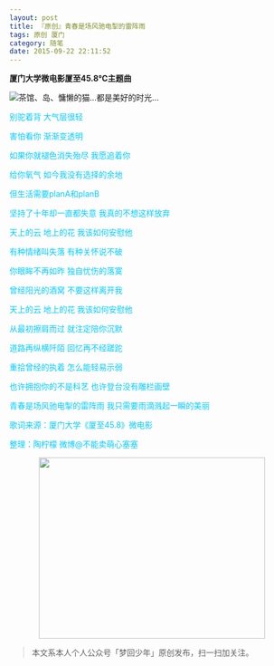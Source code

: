 ```yaml
---
layout: post
title: 『原创』青春是场风驰电掣的雷阵雨
tags: 原创 厦门
category: 随笔
date: 2015-09-22 22:11:52
---
```


**厦门大学微电影厦至45.8℃主题曲**

![](http://7xlkoc.com1.z0.glb.clouddn.com/lemon.jpg "茶馆、岛、慵懒的猫...都是美好的时光...")

<span style="color: #00ccff;">
别驼着背 大气层很轻 

害怕看你 渐渐变透明 

如果你就褪色消失殆尽 我愿追着你 

给你氧气 如今我没有选择的余地 

但生活需要planA和planB 

坚持了十年却一直都失意 我真的不想这样放弃 

天上的云 地上的花 我该如何安慰他 

有种情绪叫失落 有种关怀说不破 

你眼眸不再如昨 独自忧伤的落寞 

曾经阳光的酒窝 不要这样离开我 

天上的云 地上的花 我该如何安慰他 

从最初擦肩而过 就注定陪你沉默 

道路再纵横阡陌 回忆再不经蹉跎 

重拾曾经的执着 怎么能轻易示弱 

也许拥抱你的不是科艺 也许登台没有雕栏画壁 

青春是场风驰电掣的雷阵雨 我只需要雨滴溅起一瞬的美丽</span>

歌词来源：厦门大学《厦至45.8》微电影

整理：陶柠檬 微博@不能卖萌心塞塞

<div align="center">
<img src="http://7xlkoc.com1.z0.glb.clouddn.com/qrcodenew.jpg" width="400" height="320" />
</div>

> 本文系本人个人公众号「梦回少年」原创发布，扫一扫加关注。